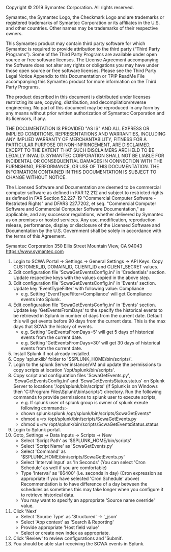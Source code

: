 Copyright © 2019 Symantec Corporation. All rights reserved.

Symantec, the Symantec Logo, the Checkmark Logo and are trademarks or registered trademarks of Symantec Corporation or its affiliates in the U.S. and other countries. Other names may be trademarks of their respective owners.

This Symantec product may contain third party software for which Symantec is required to provide attribution to the third party (“Third Party Programs”). Some of the Third Party Programs are available under open source or free software licenses. The License Agreement accompanying the Software does not alter any rights or obligations you may have under those open source or free software licenses. Please see the Third Party Legal Notice Appendix to this Documentation or TPIP ReadMe File accompanying this Symantec product for more information on the Third Party Programs.

The product described in this document is distributed under licenses restricting its use, copying, distribution, and decompilation/reverse engineering. No part of this document may be reproduced in any form by any means without prior written authorization of Symantec Corporation and its licensors, if any.

THE DOCUMENTATION IS PROVIDED "AS IS" AND ALL EXPRESS OR IMPLIED CONDITIONS, REPRESENTATIONS AND WARRANTIES, INCLUDING ANY IMPLIED WARRANTY OF MERCHANTABILITY, FITNESS FOR A PARTICULAR PURPOSE OR NON-INFRINGEMENT, ARE DISCLAIMED, EXCEPT TO THE EXTENT THAT SUCH DISCLAIMERS ARE HELD TO BE LEGALLY INVALID. SYMANTEC CORPORATION SHALL NOT BE LIABLE FOR INCIDENTAL OR CONSEQUENTIAL DAMAGES IN CONNECTION WITH THE FURNISHING, PERFORMANCE, OR USE OF THIS DOCUMENTATION. THE INFORMATION CONTAINED IN THIS DOCUMENTATION IS SUBJECT TO CHANGE WITHOUT NOTICE.

The Licensed Software and Documentation are deemed to be commercial computer software as defined in FAR 12.212 and subject to restricted rights as defined in FAR Section 52.227-19 "Commercial Computer Software - Restricted Rights" and DFARS 227.7202, et seq. "Commercial Computer Software and Commercial Computer Software Documentation," as applicable, and any successor regulations, whether delivered by Symantec as on premises or hosted services. Any use, modification, reproduction release, performance, display or disclosure of the Licensed Software and Documentation by the U.S. Government shall be solely in accordance with the terms of this Agreement.

Symantec Corporation 350 Ellis Street Mountain View, CA 94043 https://www.symantec.com


1. Login to SCWA Portal → Settings → General Settings → API Keys. Copy CUSTOMER_ID, DOMAIN_ID, CLIENT_ID and CLIENT_SECRET values.
2. Edit configuration file 'ScwaGetEventsConfig.ini' in 'Credentials' section. Update respective keys with the values copied in the above step.
3. Edit configuration file 'ScwaGetEventsConfig.ini' in 'Events' section. Update key 'EventTypeFilter' with following  value: 
Compliance
 	* e.g. Setting 'EventTypeFilter=Compliance' will get Compliance events into Splunk.
4. Edit configuration file 'ScwaGetEventsConfig.ini' in 'Events' section. Update key 'GetEventsFromDays' to the specify the historical events to be retrieved in Splunk in number of days from the current date. Default this will get events before 90 days from the current date. This is the max days that SCWA the history of events.
	* e.g. Setting 'GetEventsFromDays=5' will get 5 days of historical events from the current date.
	* e.g. Setting 'GetEventsFromDays=30' will get 30 days of historical events from the current date.
5. Install Splunk if not already installed.
6. Copy 'splunklib' folder to '$SPLUNK_HOME/bin/scripts/'.
7. Login to the splunk Server instance/VM and update the permissions to copy scripts at location  '/opt/splunk/bin/scripts'.
8. Copy script and configuration files 'ScwaGetEvents.py', 'ScwaGetEventsConfig.ini' and 'ScwaGetEventsStatus.status' on Splunk Server to locations '/opt/splunk/bin/scripts' (if Splunk is on Windows then 'C:\Program Files\Splunk\bin\scripts') directory.
Run the following commands to provide permissions to splunk user to execute scripts,
	* e.g. If splunk user of splunk group is owner of splunk exeute following commands:- 
	* chown splunk:splunk /opt/splunk/bin/scripts/ScwaGetEvents*
	* chmod u=rx /opt/splunk/bin/scripts/ScwaGetEvents.py
	* chmod u=rw /opt/splunk/bin/scripts/ScwaGetEventsStatus.status
9. Login to Splunk portal.
10. Goto, Settings → Data Inputs → Scripts → New
	* Select 'Script Path' as '$SPLUNK_HOME/bin/scripts'
	* Select 'Script Name' as 'ScwaGetEvents.py'
	* Select 'Command' as '$SPLUNK_HOME/bin/scripts/ScwaGetEvents.py'
	* Select 'Interval Input' as 'In Seconds' (You can select 'Cron Schedule' as well if you are comfortable)
	* Type 'Interval' as '86400' (i.e. seconds in day) (Cron expression as appropriate if you have selected 'Cron Schedule' above) Recommendation is to have difference of a day between the schedules as sometimes this may take longer when you configure it to retrieve historical data.
	* You may want to specify an appropriate 'Source name override' value.
11. Click 'Next'
	* Select 'Source Type' as 'Structured' → '_json'
	* Select 'App context' as 'Search & Reporting'
	* Provide appropriate 'Host field value'
	* Select or create new index as appropriate.
12. Click 'Review' to review configurations and 'Submit'.
13. You should be able start receiving the SCWA events in Splunk.
